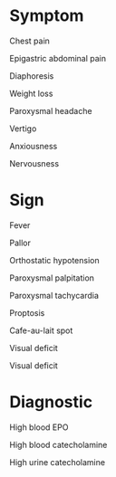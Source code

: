 
# Symptom

Chest pain

Epigastric abdominal pain

Diaphoresis

Weight loss

Paroxysmal headache

Vertigo

Anxiousness

Nervousness

# Sign

Fever

Pallor

Orthostatic hypotension

Paroxysmal palpitation

Paroxysmal tachycardia

Proptosis

Cafe-au-lait spot

Visual deficit

Visual deficit

# Diagnostic

High blood EPO

High blood catecholamine

High urine catecholamine
